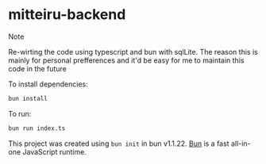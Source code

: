 # mitteiru-backend

> [!NOTE]
> Re-wirting the code using typescript and bun with sqlLite. The reason this is mainly for personal prefferences and it'd be easy for me to maintain this code in the future

To install dependencies:

```bash
bun install
```

To run:

```bash
bun run index.ts
```

This project was created using `bun init` in bun v1.1.22. [Bun](https://bun.sh) is a fast all-in-one JavaScript runtime.

